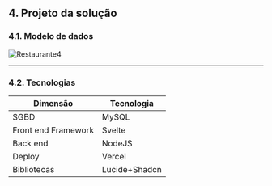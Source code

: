 ## 4. Projeto da solução

### 4.1. Modelo de dados

![Restaurante4](https://github.com/ICEI-PUC-Minas-PPLES-TI/plf-es-2024-1-ti2-1372100-grupo-4-restaurante/assets/103607467/5481c59b-9d75-4e36-94e5-be3f1e6a32dd)

---

### 4.2. Tecnologias

| **Dimensão**   | **Tecnologia**  |
| ---            | ---             |
| SGBD           | MySQL           |
|Front end Framework | Svelte |
| Back end       | NodeJS |
| Deploy         | Vercel    |
|Bibliotecas|Lucide+Shadcn|

